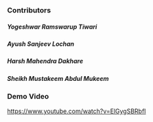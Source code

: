 ### Contributors
##### Yogeshwar Ramswarup Tiwari
##### Ayush Sanjeev Lochan
##### Harsh Mahendra Dakhare
##### Sheikh Mustakeem Abdul Mukeem

### Demo Video
https://www.youtube.com/watch?v=ElGygSBRbfI
